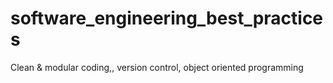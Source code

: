# software_engineering_best_practices
Clean &amp; modular coding,, version control, object oriented programming   
